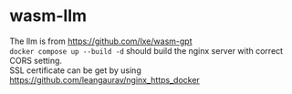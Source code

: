 # wasm-llm
The llm is from https://github.com/lxe/wasm-gpt  
```docker compose up --build -d``` should build the nginx server with correct CORS setting.  
SSL certificate can be get by using https://github.com/leangaurav/nginx_https_docker

